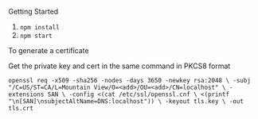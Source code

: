 Getting Started

1. `npm install`
2. `npm start`

To generate a certificate

Get the private key and cert in the same command in PKCS8 format

`openssl req -x509 -sha256 -nodes -days 3650 -newkey rsa:2048 \
    -subj "/C=US/ST=CA/L=Mountain View/O=<add>/OU=<add>/CN=localhost" \
    -extensions SAN \
    -config <(cat /etc/ssl/openssl.cnf \
        <(printf "\n[SAN]\nsubjectAltName=DNS:localhost")) \
    -keyout tls.key \
    -out tls.crt`
